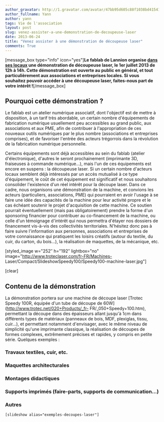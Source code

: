 ```yaml
---
author_gravatar: http://1.gravatar.com/avatar/47bb95d605c88f1038bd415412814eae?s=96&d=mm&r=g
author_fullname: Yann
author: yann
tags: Vie de l'association
layout: post
slug: venez-assister-a-une-demonstration-de-decoupeuse-laser
date: 2013-06-24
title: "Venez assister à une démonstration de découpeuse laser"
comments: True
---
```

[message_box type="info" icon="yes"]**Le fablab de Lannion organise [dans ses
locaux](http://fablab-lannion.org/contact/) une démonstration de découpeuse
laser, le 1er juillet 2013 de 12h à 14h. Cette démonstration est ouverte au
public en général, et tout particulièrement aux associations et entreprises
locales. Si vous souhaitez pouvoir accéder à une découpeuse laser, faites-nous
part de votre intérêt !**[/message_box]

## Pourquoi cette démonstration ?

Le fablab est un atelier numérique associatif, dont l'objectif est de mettre à
disposition, à un tarif très abordable, un certain nombre d'équipements de
fabrication numérique usuellement peu accessibles au grand public, aux
associations et aux PME, afin de contribuer à l'appropriation de ces nouveaux
outils numériques par le plus nombre (associations et entreprises comprises),
et de favoriser l'entrée des acteurs trégorrois dans la révolution de la
fabrication numérique personnelle.  

  
Certains équipements sont déjà accessibles au sein du fablab (atelier
d'électronique), d'autres le seront prochainement (imprimante 3D, fraiseuses à
commande numérique…), mais l'un de ces équipements est encore en suspens : la
découpeuse laser. Si un certain nombre d'acteurs locaux semblent déjà
intéressés par un accès mutualisé à ce type d'équipement, le coût de cet
équipement est significatif et nous souhaitons consolider l'existence d'un
réel intérêt pour la découpe laser. Dans ce cadre, nous organisons une
démonstration de la machine, et convions les acteurs (particuliers,
associations, PME) qui pourraient en avoir l'usage à se faire une idée des
capacités de la machine pour leur activité propre et le cas échéant soutenir
le projet d'acquisition de cette machine. Ce soutien pourrait éventuellement
(mais pas obligatoirement) prendre la forme d'un sponsoring financier pour
contribuer au co-financement de la machine, ou celle d'un témoignage d'intérêt
qui nous permettra d'étayer nos dossiers de financement vis-à-vis des
collectivités territoriales. N'hésitez donc pas à faire suivre l'information
aux personnes, associations et entreprises de votre connaissance qui
pratiquent les loisirs créatifs (autour du textile, du cuir, du carton, du
bois…), la réalisation de maquettes, de la mécanique, etc.  

  

  
[styled_image w="252″ h="192″ lightbox="no"
image="http://www.troteclaser.com/fr-FR/Machines-
Laser/Compact/SlideshowSpeedy100/Speedy100-machine-laser.jpg"]

  
[clear]

## Contenu de la démonstration

La démonstration portera sur une machine de découpe laser [Trotec Speedy 100R,
équipée d'un tube de découpe de 60W](http://www.trotec.net/020+Products/_fr-
FR/_050+Speedy+100.htm), permettant la découpe dans des épaisseurs allant
jusqu'à 1cm dans différents types de matériaux (panneaux de bois, MDF,
plexiglas, tissu, cuir…), et permettant notamment d'envisager, avec le même
niveau de simplicité qu'une imprimante classique, la réalisation de découpes
de formes complexes, extrêmement précises et rapides, y compris en petite
série. Quelques exemples :

### Travaux textiles, cuir, etc.



### Maquettes architecturales



### Montages didactiques



### Supports imprimés (faire-parts, supports de communication…)



### Autres

`[slideshow alias="exemples-decoupes-laser"]`


